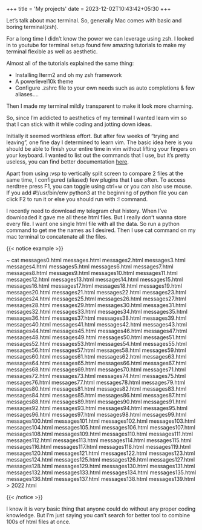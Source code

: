 +++ title = 'My projects' date = 2023-12-02T10:43:42+05:30 +++

Let’s talk about mac terminal. So, generally Mac comes with basic and boring terminal(zsh).

For a long time I didn’t know the power we can leverage using zsh. I looked in to youtube for terminal setup found few amazing tutorials to make my terminal flexible as well as aesthetic.

Almost all of the tutorials explained the same thing:

- Installing Iterm2 and oh my zsh framework
- A powerlevel10k theme
- Configure .zshrc file to your own needs such as auto completions & few aliases….

Then I made my terminal mildly transparent to make it look more charming.


So, since I’m addicted to aesthetics of my terminal I wanted learn vim so that I can stick with it while coding and jotting down ideas.

Initially it seemed worthless effort. But after few weeks of “trying and leaving”, one fine day I determined to learn vim. The basic idea here is you should be able to finish your entire time in vim without lifting your fingers on your keyboard. I wanted to list out the commands that I use, but it’s pretty useless, you can find better documentation [here](https://vim.rtorr.com/). 

Apart from using :vsp to vertically split screen to compare 2 files at the same time, I configured (aliased) few plugins that I use often.
To access nerdtree press F1, you can toggle using ctrl+w or you can also use mouse.
If you add #!/usr/bin/env python3 at the beginning of python file you can click F2 to run it or else you should run with :! command.

I recently need to download my telegram chat history. When I’ve downloaded it gave me all these html files. But I really don’t wanna store every file. I want one single html file with all the data. So run a python command to get me the names as I desired. Then I use cat command on my mac terminal to concatenate all the files.

{{< notice example >}} 

~ cat messages0.html messages.html messages2.html messages3.html messages4.html messages5.html messages6.html messages7.html messages8.html messages9.html messages10.html messages11.html messages12.html messages13.html messages14.html messages15.html messages16.html messages17.html messages18.html messages19.html messages20.html messages21.html messages22.html messages23.html messages24.html messages25.html messages26.html messages27.html messages28.html messages29.html messages30.html messages31.html messages32.html messages33.html messages34.html messages35.html messages36.html messages37.html messages38.html messages39.html messages40.html messages41.html messages42.html messages43.html messages44.html messages45.html messages46.html messages47.html messages48.html messages49.html messages50.html messages51.html messages52.html messages53.html messages54.html messages55.html messages56.html messages57.html messages58.html messages59.html messages60.html messages61.html messages62.html messages63.html messages64.html messages65.html messages66.html messages67.html messages68.html messages69.html messages70.html messages71.html messages72.html messages73.html messages74.html messages75.html messages76.html messages77.html messages78.html messages79.html messages80.html messages81.html messages82.html messages83.html messages84.html messages85.html messages86.html messages87.html messages88.html messages89.html messages90.html messages91.html messages92.html messages93.html messages94.html messages95.html messages96.html messages97.html messages98.html messages99.html messages100.html messages101.html messages102.html messages103.html messages104.html messages105.html messages106.html messages107.html messages108.html messages109.html messages110.html messages111.html messages112.html messages113.html messages114.html messages115.html messages116.html messages117.html messages118.html messages119.html messages120.html messages121.html messages122.html messages123.html messages124.html messages125.html messages126.html messages127.html messages128.html messages129.html messages130.html messages131.html messages132.html messages133.html messages134.html messages135.html messages136.html messages137.html messages138.html messages139.html > 2022.html

{{< /notice >}}

I know it is very basic thing that anyone could do without any proper coding knowledge. But I’m just saying you can’t search for better tool to combine 100s of html files at once.
